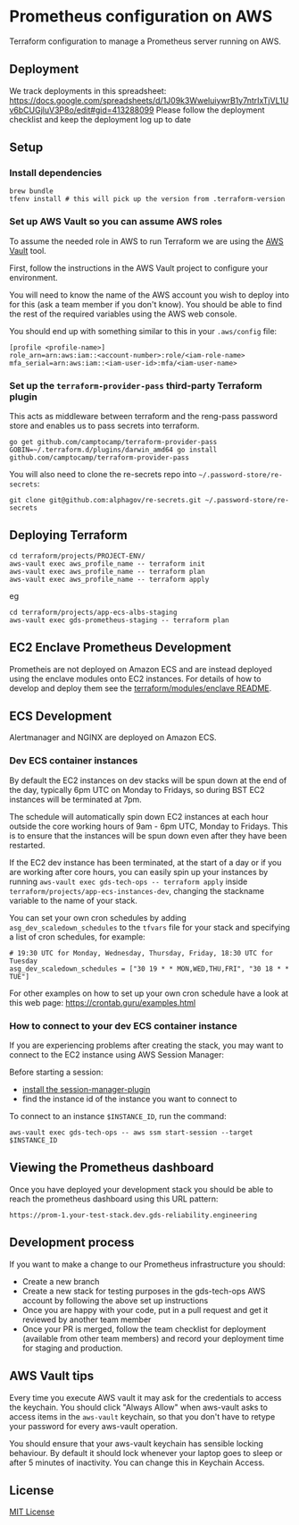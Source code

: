# Prometheus configuration on AWS #

Terraform configuration to manage a Prometheus server running on AWS.

## Deployment ##

We track deployments in this spreadsheet: https://docs.google.com/spreadsheets/d/1J09k3WweluiywrB1y7ntrIxTjVL1Uv6bCUGjluV3P8o/edit#gid=413288099
Please follow the deployment checklist and keep the deployment log up to date

## Setup ##

### Install dependencies

    brew bundle
    tfenv install # this will pick up the version from .terraform-version

### Set up AWS Vault so you can assume AWS roles

To assume the needed role in AWS to run Terraform we are using the [AWS Vault](https://github.com/99designs/aws-vault) tool.

First, follow the instructions in the AWS Vault project to configure your environment.

You will need to know the name of the AWS account you wish to deploy into for this (ask a team member if you
don't know). You should be able to find the rest of the required variables using the AWS web console.

You should end up with something similar to this in your `.aws/config` file:

    [profile <profile-name>]
    role_arn=arn:aws:iam::<account-number>:role/<iam-role-name>
    mfa_serial=arn:aws:iam::<iam-user-id>:mfa/<iam-user-name>

### Set up the `terraform-provider-pass` third-party Terraform plugin

This acts as middleware between terraform and the reng-pass password store and enables us to pass secrets into terraform.

```shell
go get github.com/camptocamp/terraform-provider-pass
GOBIN=~/.terraform.d/plugins/darwin_amd64 go install github.com/camptocamp/terraform-provider-pass
```

You will also need to clone the re-secrets repo into `~/.password-store/re-secrets`:

    git clone git@github.com:alphagov/re-secrets.git ~/.password-store/re-secrets

## Deploying Terraform

```shell
cd terraform/projects/PROJECT-ENV/
aws-vault exec aws_profile_name -- terraform init
aws-vault exec aws_profile_name -- terraform plan
aws-vault exec aws_profile_name -- terraform apply
```

eg

```shell
cd terraform/projects/app-ecs-albs-staging
aws-vault exec gds-prometheus-staging -- terraform plan
```

## EC2 Enclave Prometheus Development

Prometheis are not deployed on Amazon ECS and are instead deployed using the enclave modules onto EC2 instances. For details of how to develop and deploy them see the [terraform/modules/enclave README](terraform/modules/enclave).

## ECS Development

Alertmanager and NGINX are deployed on Amazon ECS.

### Dev ECS container instances

By default the EC2 instances on dev stacks will be spun down at the end of the day, typically 6pm UTC on Monday to Fridays, so during BST EC2 instances will be terminated at 7pm.

The schedule will automatically spin down EC2 instances at each hour outside the core working hours of 9am - 6pm UTC, Monday to Fridays. This is to ensure that the instances will be spun down even after they have been restarted.

If the EC2 dev instance has been terminated, at the start of a day or if you are working after core hours, you can easily spin up your instances by running `aws-vault exec gds-tech-ops -- terraform apply` inside `terraform/projects/app-ecs-instances-dev`, changing the stackname variable to the name of your stack.

You can set your own cron schedules by adding `asg_dev_scaledown_schedules` to the `tfvars` file for your stack and specifying a list of cron schedules, for example:

```
# 19:30 UTC for Monday, Wednesday, Thursday, Friday, 18:30 UTC for Tuesday
asg_dev_scaledown_schedules = ["30 19 * * MON,WED,THU,FRI", "30 18 * * TUE"]
```

For other examples on how to set up your own cron schedule have a look at this web page: https://crontab.guru/examples.html

### How to connect to your dev ECS container instance

If you are experiencing problems after creating the stack, you may want to connect to the EC2 instance using AWS Session Manager:

Before starting a session:
  - [install the session-manager-plugin](https://docs.aws.amazon.com/systems-manager/latest/userguide/session-manager-working-with-install-plugin.html)
  - find the instance id of the instance you want to connect to

To connect to an instance `$INSTANCE_ID`, run the command:
```shell
aws-vault exec gds-tech-ops -- aws ssm start-session --target $INSTANCE_ID
```

## Viewing the Prometheus dashboard

Once you have deployed your development stack you should be able to reach the prometheus dashboard using this URL pattern:

`https://prom-1.your-test-stack.dev.gds-reliability.engineering`

## Development process

If you want to make a change to our Prometheus infrastructure you should:

- Create a new branch
- Create a new stack for testing purposes in the gds-tech-ops AWS account by following the above set up instructions
- Once you are happy with your code, put in a pull request and get it reviewed by another team member
- Once your PR is merged, follow the team checklist for deployment (available from other team members) and record your deployment time for staging and production.


## AWS Vault tips

Every time you execute AWS vault it may ask for the credentials to
access the keychain.  You should click "Always Allow" when aws-vault
asks to access items in the `aws-vault` keychain, so that you don't
have to retype your password for every aws-vault operation.

You should ensure that your aws-vault keychain has sensible locking
behaviour.  By default it should lock whenever your laptop goes to
sleep or after 5 minutes of inactivity.  You can change this in
Keychain Access.

## License
[MIT License](LICENCE)
